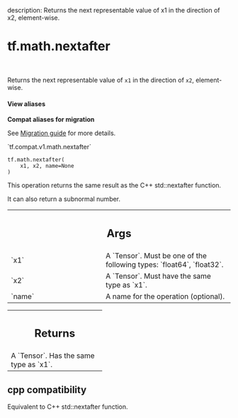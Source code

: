 description: Returns the next representable value of x1 in the direction of x2, element-wise.

<div itemscope itemtype="http://developers.google.com/ReferenceObject">
<meta itemprop="name" content="tf.math.nextafter" />
<meta itemprop="path" content="Stable" />
</div>

# tf.math.nextafter

<!-- Insert buttons and diff -->

<table class="tfo-notebook-buttons tfo-api nocontent" align="left">

</table>



Returns the next representable value of `x1` in the direction of `x2`, element-wise.

<section class="expandable">
  <h4 class="showalways">View aliases</h4>
  <p>
<b>Compat aliases for migration</b>
<p>See
<a href="https://www.tensorflow.org/guide/migrate">Migration guide</a> for
more details.</p>
<p>`tf.compat.v1.math.nextafter`</p>
</p>
</section>

<pre class="devsite-click-to-copy prettyprint lang-py tfo-signature-link">
<code>tf.math.nextafter(
    x1, x2, name=None
)
</code></pre>



<!-- Placeholder for "Used in" -->

This operation returns the same result as the C++ std::nextafter function.

It can also return a subnormal number.



<!-- Tabular view -->
 <table class="responsive fixed orange">
<colgroup><col width="214px"><col></colgroup>
<tr><th colspan="2"><h2 class="add-link">Args</h2></th></tr>

<tr>
<td>
`x1`
</td>
<td>
A `Tensor`. Must be one of the following types: `float64`, `float32`.
</td>
</tr><tr>
<td>
`x2`
</td>
<td>
A `Tensor`. Must have the same type as `x1`.
</td>
</tr><tr>
<td>
`name`
</td>
<td>
A name for the operation (optional).
</td>
</tr>
</table>



<!-- Tabular view -->
 <table class="responsive fixed orange">
<colgroup><col width="214px"><col></colgroup>
<tr><th colspan="2"><h2 class="add-link">Returns</h2></th></tr>
<tr class="alt">
<td colspan="2">
A `Tensor`. Has the same type as `x1`.
</td>
</tr>

</table>



 <section><devsite-expandable expanded>
 <h2 class="showalways">cpp compatibility</h2>

Equivalent to C++ std::nextafter function.


 </devsite-expandable></section>

